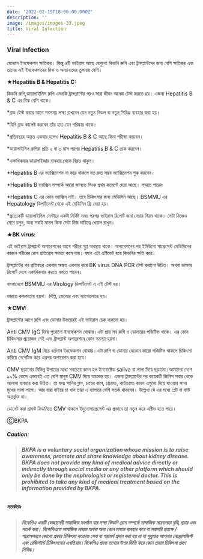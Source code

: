 ```yaml
---
date: '2022-02-15T18:00:00.000Z'
description: ''
image: /images/images-33.jpeg
title: Viral Infection
---
```


### Viral Infection

যেকোন ইনফেকশন ক্ষতিকর। কিন্তু ৪টি ভাইরাস আছে যেগুলো কিডনি রুগি এবং ট্রান্সপ্লান্টদের জন্য বেশি ক্ষতিকর এবং তাদের এই ইনফেকশনের রিস্ক ও অন্যান্যদের তুলনায় বেশি।

**★Hepatitis B & Hepatitis C:**

কিডনি রুগি,ডায়ালাইসিস রুগি এমনকি ট্রান্সপ্লান্টের পরও সারা জীবন অনেক টেস্ট করতে হয়। এজন্য Hepatitis B & C এর রিস্ক বেশি থাকে।

\*ব্লাড টেস্ট করার আগে সবসময় লক্ষ্য  রাখবেন যেন নতুন নিডল বা নতুন সিরিঞ্জ ব্যবহার করা হয়।

\*যিনি ব্লাড কালেক্ট করবেন তাঁর হাত যেন পরিষ্কার থাকে।

\*প্রতিবছরে অন্তত একবার হলেও Hepatitis B & C আছে কিনা পরীক্ষা করবেন।

\*ডায়ালাইসিস রুগিরা প্রতি ২ বা ৩ মাস পরপর Hepatitis B & C চেক করবেন।

\*একাধিকবার ডায়ালাইজার ব্যবহার থেকে বিরত থাকুন।

\*Hepatitis B এর ভ্যাক্সিনেশন না করে থাকলে যত দ্রুত সম্ভব ভ্যাক্সিনেশন শুরু করবেন।

\*Hepatitis B ভ্যাক্সিন সম্পর্কে আরো জানতে লিংক প্রথম কমেন্টে দেয়া আছে। পড়তে পারেন

\*Hepatitis C  এর কোন ভ্যাক্সিন নাই। তবে চিকিৎসার জন্য মেডিসিন আছে। BSMMU এর Hepatology  ডিপার্টমেন্ট থেকে এই মেডিসিন ফ্রি দেয়া হয়।

\*প্রত্যেকটি ডায়ালাইসিস সেন্টারে একটা নির্দিষ্ট সময় পরপর ভাইরাস রিপোর্ট জমা দেয়ার নিয়ম থাকে। সেটা নিজেও মেনে চলুন, অন্য সবাই মানল কিনা সেটা নিজ দায়িত্বে খেয়াল রাখুন।

**★BK virus:**

এই ভাইরাস ট্রান্সপ্লান্ট অপারেশনের আগে শরীরে সুপ্ত অবস্থায় থাকে। অপারেশনের পর ইমিউনো সাপ্রেসেন্ট মেডিসিনের কারনে শরীরের রোগ প্রতিরোধ ক্ষমতা কমে যায়। ফলে এটা এক্টিভেট হয়ে কিডনির ক্ষতি করে।

ট্রান্সপ্লান্টের পর প্রতিবছর একবার অন্তত একবার করে BK virus  DNA PCR  টেস্ট করানো উচিত। অথবা ডাক্তার রিপোর্ট দেখে একাধিকবার করতে বলতে পারেন।

বাংলাদেশে BSMMU এর Virology ডিপার্টমেন্ট এ এই টেস্ট হয়।

ভারতে কলকাতায় হয়না। দিল্লি, ভেলোর এবং ব্যাংগালোরে হয়।

**★CMV:**

ট্রান্সপ্লান্টের আগে রুগি এবং ডোনার উভয়েরই এই ভাইরাস চেক করানো হয়।

Anti CMV IgG দিয়ে পুরোনো ইনফেকশন বোঝায়।এটা প্রায় সব রুগি ও ডোনারের পজিটিভ থাকে। এর কোন চিকিৎসার প্রয়োজন নেই এবং ট্রান্সপ্লান্ট অপারেশনে কোন সমস্যা হয়না।

Anti CMV IgM  দিয়ে বর্তমান ইনফেকশন বোঝায়।এটা রুগি বা ডোনার যেকোন কারো পজিটিভ থাকলে চিকিৎসা করিয়ে নেগেটিভ করে এরপর অপারেশন করা হবে।

CMV ছড়ানোর বিভিন্ন উপায়ের মধ্যে সবচেয়ে কমন হল ইনফেক্টেড saliva বা লালা দিয়ে ছড়ানো।আমাদের দেশে ৯৯% কেসে এভাবেই এত বেশি মানুষ CMV দিয়ে আক্রান্ত হয়। এজন্য ট্রান্সপ্লান্টের পর কয়েকটি জিনিস সবার থেকে আলাদা ব্যবহার করা উচিত। তা হলঃ পানির গ্লাস, চায়ের কাপ, চাচামচ, কাটাচামচ কারন এগুলো দিয়ে খাওয়ার সময় মুখের লালা লাগে। আর যারা বাইরে চা খান তারা এ ব্যাপারে বেশি সতর্ক থাকবেন। উল্লেখ্য যে এর মধ্যে প্লেট বা বাটি অন্তর্ভুক্ত না।

ডোনেট করা গ্রাফট কিডনিতে CMV থাকলে ইমুনোসাপ্রেসেন্ট এর প্রভাবে তা নতুন করে এক্টিভ হতে পারে।

ⒸBKPA

##### **Caution:**

> ###### **BKPA is a voluntary social organization whose mission is to raise awareness, promote and share knowledge about kidney disease. BKPA does not provide any kind of medical advice directly or indirectly through social media or any other platform which should only be done by the nephrologist or registered doctor. This is prohibited to take any kind of medical treatment based on the information provided by BKPA.**

##### **সতর্কতাঃ**

> ###### **বিকেপিএ একটি স্বেচ্ছাসেবী সামাজিক সংগঠন যার লক্ষ্য কিডনি রোগ সম্পর্কে সামাজিক সচেতনতা বৃদ্ধি,প্রচার এবং সতর্ক করা। বিকেপিএতে সামাজিক মাধ্যম অথবা অন্য কোন মাধ্যম ব্যবহার করে বা সরাসরি প্রত্যক্ষ / পরোক্ষভাবে কোনো প্রকার চিকিৎসা সংক্রান্ত সেবা বা পরামর্শ প্রদান করা হয় না যা শুধুমাত্র আপনার নেফ্রোলজিস্ট এবং রেজিস্টার্ড চিকিৎসকের এখতিয়ার।বিকেপিএ প্রদত্ত তথ্যের উপর ভিত্তি করে কোন প্রকার চিকিৎসা গ্রহণ নিষিদ্ধ।**
